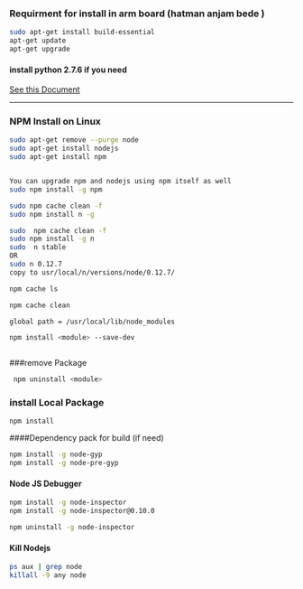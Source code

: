 ### Requirment for install in arm board (hatman anjam bede )
```bash
sudo apt-get install build-essential
apt-get update 
apt-get upgrade 
```
#### install python 2.7.6 if you need 

[See this Document ](https://github.com/Qasemt/dev-tutorial/blob/master/Python/Installing_Python_on_Beaglebone_Black.md)

---

### NPM Install on Linux 
```bash
sudo apt-get remove --purge node 
sudo apt-get install nodejs
sudo apt-get install npm


You can upgrade npm and nodejs using npm itself as well
sudo npm install -g npm

sudo npm cache clean -f
sudo npm install n -g

sudo  npm cache clean -f
sudo npm install -g n
sudo  n stable
OR 
sudo n 0.12.7 
copy to usr/local/n/versions/node/0.12.7/

npm cache ls

npm cache clean 

global path = /usr/local/lib/node_modules

npm install <module> --save-dev



```
###remove  Package 
```bash
 npm uninstall <module> 
```

### install Local Package 
```bashe 
npm install 
```

####Dependency pack for build (if need)
```bash
npm install -g node-gyp
npm install -g node-pre-gyp
```

#### Node JS Debugger
```bash
npm install -g node-inspector
npm install -g node-inspector@0.10.0

npm uninstall -g node-inspector
```
#### Kill Nodejs

```bash
ps aux | grep node
killall -9 any node
```
